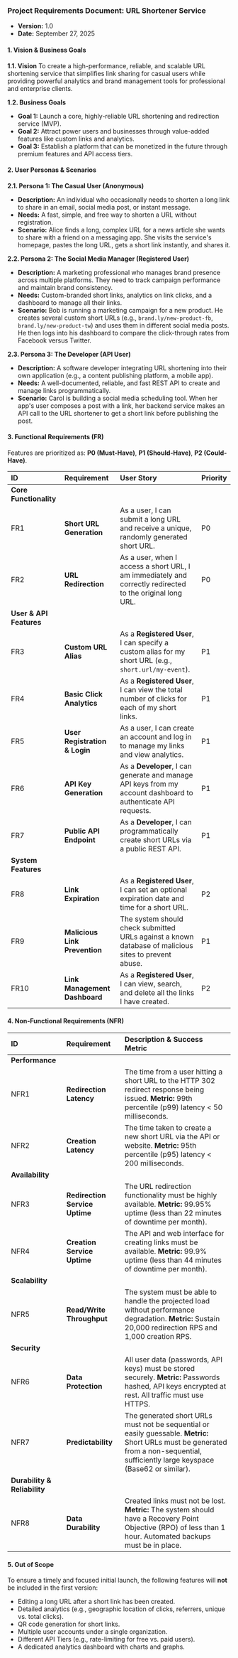 ### **Project Requirements Document: URL Shortener Service**

*   **Version:** 1.0
*   **Date:** September 27, 2025

#### **1. Vision & Business Goals**

**1.1. Vision**
To create a high-performance, reliable, and scalable URL shortening service that simplifies link sharing for casual users while providing powerful analytics and brand management tools for professional and enterprise clients.

**1.2. Business Goals**
*   **Goal 1:** Launch a core, highly-reliable URL shortening and redirection service (MVP).
*   **Goal 2:** Attract power users and businesses through value-added features like custom links and analytics.
*   **Goal 3:** Establish a platform that can be monetized in the future through premium features and API access tiers.

#### **2. User Personas & Scenarios**

**2.1. Persona 1: The Casual User (Anonymous)**
*   **Description:** An individual who occasionally needs to shorten a long link to share in an email, social media post, or instant message.
*   **Needs:** A fast, simple, and free way to shorten a URL without registration.
*   **Scenario:** Alice finds a long, complex URL for a news article she wants to share with a friend on a messaging app. She visits the service's homepage, pastes the long URL, gets a short link instantly, and shares it.

**2.2. Persona 2: The Social Media Manager (Registered User)**
*   **Description:** A marketing professional who manages brand presence across multiple platforms. They need to track campaign performance and maintain brand consistency.
*   **Needs:** Custom-branded short links, analytics on link clicks, and a dashboard to manage all their links.
*   **Scenario:** Bob is running a marketing campaign for a new product. He creates several custom short URLs (e.g., `brand.ly/new-product-fb`, `brand.ly/new-product-tw`) and uses them in different social media posts. He then logs into his dashboard to compare the click-through rates from Facebook versus Twitter.

**2.3. Persona 3: The Developer (API User)**
*   **Description:** A software developer integrating URL shortening into their own application (e.g., a content publishing platform, a mobile app).
*   **Needs:** A well-documented, reliable, and fast REST API to create and manage links programmatically.
*   **Scenario:** Carol is building a social media scheduling tool. When her app's user composes a post with a link, her backend service makes an API call to the URL shortener to get a short link before publishing the post.

#### **3. Functional Requirements (FR)**

Features are prioritized as: **P0 (Must-Have)**, **P1 (Should-Have)**, **P2 (Could-Have)**.

| ID | Requirement | User Story | Priority |
| :--- | :--- | :--- | :--- |
| **Core Functionality** |
| FR1 | **Short URL Generation** | As a user, I can submit a long URL and receive a unique, randomly generated short URL. | P0 |
| FR2 | **URL Redirection** | As a user, when I access a short URL, I am immediately and correctly redirected to the original long URL. | P0 |
| **User & API Features** |
| FR3 | **Custom URL Alias** | As a **Registered User**, I can specify a custom alias for my short URL (e.g., `short.url/my-event`). | P1 |
| FR4 | **Basic Click Analytics** | As a **Registered User**, I can view the total number of clicks for each of my short links. | P1 |
| FR5 | **User Registration & Login** | As a user, I can create an account and log in to manage my links and view analytics. | P1 |
| FR6 | **API Key Generation** | As a **Developer**, I can generate and manage API keys from my account dashboard to authenticate API requests. | P1 |
| FR7 | **Public API Endpoint** | As a **Developer**, I can programmatically create short URLs via a public REST API. | P1 |
| **System Features** |
| FR8 | **Link Expiration** | As a **Registered User**, I can set an optional expiration date and time for a short URL. | P2 |
| FR9 | **Malicious Link Prevention** | The system should check submitted URLs against a known database of malicious sites to prevent abuse. | P1 |
| FR10 | **Link Management Dashboard** | As a **Registered User**, I can view, search, and delete all the links I have created. | P2 |


#### **4. Non-Functional Requirements (NFR)**

| ID | Requirement | Description & Success Metric |
| :--- | :--- | :--- |
| **Performance** |
| NFR1 | **Redirection Latency** | The time from a user hitting a short URL to the HTTP 302 redirect response being issued. **Metric:** 99th percentile (p99) latency < 50 milliseconds. |
| NFR2 | **Creation Latency** | The time taken to create a new short URL via the API or website. **Metric:** 95th percentile (p95) latency < 200 milliseconds. |
| **Availability** |
| NFR3 | **Redirection Service Uptime** | The URL redirection functionality must be highly available. **Metric:** 99.95% uptime (less than 22 minutes of downtime per month). |
| NFR4 | **Creation Service Uptime** | The API and web interface for creating links must be available. **Metric:** 99.9% uptime (less than 44 minutes of downtime per month). |
| **Scalability** |
| NFR5 | **Read/Write Throughput** | The system must be able to handle the projected load without performance degradation. **Metric:** Sustain 20,000 redirection RPS and 1,000 creation RPS. |
| **Security** |
| NFR6 | **Data Protection** | All user data (passwords, API keys) must be stored securely. **Metric:** Passwords hashed, API keys encrypted at rest. All traffic must use HTTPS. |
| NFR7 | **Predictability** | The generated short URLs must not be sequential or easily guessable. **Metric:** Short URLs must be generated from a non-sequential, sufficiently large keyspace (Base62 or similar). |
| **Durability & Reliability** |
| NFR8 | **Data Durability** | Created links must not be lost. **Metric:** The system should have a Recovery Point Objective (RPO) of less than 1 hour. Automated backups must be in place. |


#### **5. Out of Scope**

To ensure a timely and focused initial launch, the following features will **not** be included in the first version:
*   Editing a long URL after a short link has been created.
*   Detailed analytics (e.g., geographic location of clicks, referrers, unique vs. total clicks).
*   QR code generation for short links.
*   Multiple user accounts under a single organization.
*   Different API Tiers (e.g., rate-limiting for free vs. paid users).
*   A dedicated analytics dashboard with charts and graphs.
